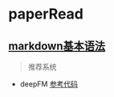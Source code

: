 # paperRead  

## [markdown基本语法](https://www.jianshu.com/p/191d1e21f7ed)
>推荐系统  

+ deepFM   [参考代码](https://github.com/yipeng5/tensorflow-DeepFM)

